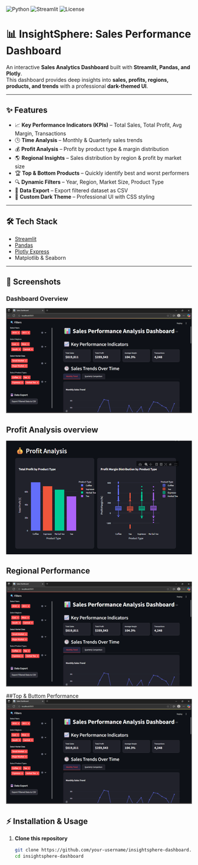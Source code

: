 ![Python](https://img.shields.io/badge/Python-3.8+-blue.svg)
![Streamlit](https://img.shields.io/badge/Streamlit-1.39.0-red.svg)
![License](https://img.shields.io/badge/License-MIT-green.svg)

# 📊 InsightSphere: Sales Performance Dashboard  

An interactive **Sales Analytics Dashboard** built with **Streamlit, Pandas, and Plotly**.  
This dashboard provides deep insights into **sales, profits, regions, products, and trends** with a professional **dark-themed UI**.  

---

## ✨ Features  

- 📈 **Key Performance Indicators (KPIs)** – Total Sales, Total Profit, Avg Margin, Transactions  
- 🕒 **Time Analysis** – Monthly & Quarterly sales trends  
- 💰 **Profit Analysis** – Profit by product type & margin distribution  
- 🌎 **Regional Insights** – Sales distribution by region & profit by market size  
- 🏆 **Top & Bottom Products** – Quickly identify best and worst performers  
- 🔍 **Dynamic Filters** – Year, Region, Market Size, Product Type  
- 💾 **Data Export** – Export filtered dataset as CSV  
- 🎨 **Custom Dark Theme** – Professional UI with CSS styling  

---

## 🛠️ Tech Stack  

- [Streamlit](https://streamlit.io/)  
- [Pandas](https://pandas.pydata.org/)  
- [Plotly Express](https://plotly.com/python/plotly-express/)  
- Matplotlib & Seaborn  

---

## 📸 Screenshots  

### Dashboard Overview  
![Dashboard](assets/screenshot-1.png)  

## Profit Analysis overview
![Profit](assets/screenshot-2.png)  

## Regional Performance
![Region](assets/screenshot-1.png)  

##Top & Buttom Performance
![Performance](assets/screenshot-1.png)  





## ⚡ Installation & Usage  

1. **Clone this repository**  
   ```bash
   git clone https://github.com/your-username/insightsphere-dashboard.git
   cd insightsphere-dashboard

